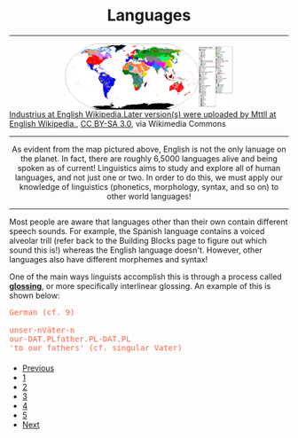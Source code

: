 <style>
img {
  display: block;
  margin-left: auto;
  margin-right: auto;
  width: 60%;
}
pre {
  color:Tomato;
  display: block;
  margin-left: auto;
  margin-right: auto;
}
</style>

<h1 style="text-align:center;">Languages</h1>

<hr>

<img src="images/langmap.png" alt="World map of languages">
<a href="https://commons.wikimedia.org/wiki/File:Human_Language_Families_Map.PNG">Industrius at English Wikipedia.Later version(s) were uploaded by Mttll at English Wikipedia.</a>, <a href="http://creativecommons.org/licenses/by-sa/3.0/">CC BY-SA 3.0</a>, via Wikimedia Commons

<hr>

<p style="text-align:center;">As evident from the map pictured above, English is not the only lanuage on the planet. In fact, there are roughly 6,5000 languages alive and being spoken as of current! Linguistics aims to study and explore all of human languages, and not just one or two. In order to do this, we must apply our knowledge of linguistics (phonetics, morphology, syntax, and so on) to other world languages! </p>

<hr>

<p>Most people are aware that languages other than their own contain different speech sounds. For example, the Spanish language contains a voiced alveolar trill (refer back to the Building Blocks page to figure out which sound this is!) whereas the English language doesn't. However, other languages also have different morphemes and syntax!</p>

<p>One of the main ways linguists accomplish this is through a process called <strong><u>glossing</u></strong>, or more specifically interlinear glossing. An example of this is shown below:</p>

<pre>German (cf. 9)

unser-nVäter-n
our-DAT.PLfather.PL-DAT.PL
'to our fathers' (cf. singular Vater)</pre>


<ul class="pagination justify-content-center" style="margin:20px 0">
  <li class="page-item"><a class="page-link" href="https://skinnydini.github.io/SML5202-2021-Final/page3.html">Previous</a></li>
  <li class="page-item"><a class="page-link" href="https://skinnydini.github.io/SML5202-2021-Final/">1</a></li>
  <li class="page-item"><a class="page-link" href="https://skinnydini.github.io/SML5202-2021-Final/page2.html">2</a></li>
  <li class="page-item"><a class="page-link" href="https://skinnydini.github.io/SML5202-2021-Final/page3.html">3</a></li>
  <li class="page-item active"><a class="page-link" href="https://skinnydini.github.io/SML5202-2021-Final/page4.html">4</a></li>
  <li class="page-item"><a class="page-link" href="https://skinnydini.github.io/SML5202-2021-Final/page5.html">5</a></li>
  <li class="page-item"><a class="page-link" href="https://skinnydini.github.io/SML5202-2021-Final/page5.html">Next</a></li>
</ul>
